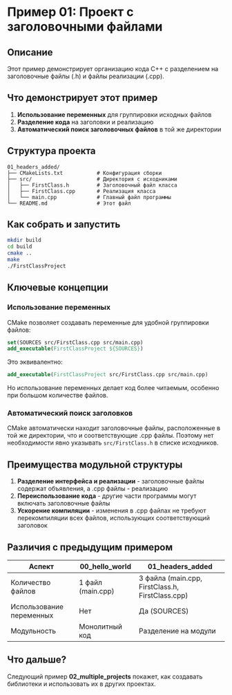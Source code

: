 # Пример 01: Проект с заголовочными файлами

## Описание

Этот пример демонстрирует организацию кода C++ с разделением на заголовочные файлы (.h) и файлы реализации (.cpp).

## Что демонстрирует этот пример

1. **Использование переменных** для группировки исходных файлов
2. **Разделение кода** на заголовки и реализацию
3. **Автоматический поиск заголовочных файлов** в той же директории

## Структура проекта

```
01_headers_added/
├── CMakeLists.txt           # Конфигурация сборки
├── src/                     # Директория с исходниками
│   ├── FirstClass.h         # Заголовочный файл класса
│   ├── FirstClass.cpp       # Реализация класса
│   └── main.cpp             # Главный файл программы
└── README.md                # Этот файл
```

## Как собрать и запустить

```bash
mkdir build
cd build
cmake ..
make
./FirstClassProject
```

## Ключевые концепции

### Использование переменных

CMake позволяет создавать переменные для удобной группировки файлов:

```cmake
set(SOURCES src/FirstClass.cpp src/main.cpp)
add_executable(FirstClassProject ${SOURCES})
```

Это эквивалентно:

```cmake
add_executable(FirstClassProject src/FirstClass.cpp src/main.cpp)
```

Но использование переменных делает код более читаемым, особенно при большом количестве файлов.

### Автоматический поиск заголовков

CMake автоматически находит заголовочные файлы, расположенные в той же директории, что и соответствующие .cpp файлы. Поэтому нет необходимости явно указывать `src/FirstClass.h` в списке исходников.

## Преимущества модульной структуры

1. **Разделение интерфейса и реализации** - заголовочные файлы содержат объявления, а .cpp файлы - реализацию
2. **Переиспользование кода** - другие части программы могут включать заголовочные файлы
3. **Ускорение компиляции** - изменения в .cpp файлах не требуют перекомпиляции всех файлов, использующих соответствующий заголовок

## Различия с предыдущим примером

| Аспект | 00_hello_world | 01_headers_added |
|--------|----------------|------------------|
| Количество файлов | 1 файл (main.cpp) | 3 файла (main.cpp, FirstClass.h, FirstClass.cpp) |
| Использование переменных | Нет | Да (SOURCES) |
| Модульность | Монолитный код | Разделение на модули |

## Что дальше?

Следующий пример **02_multiple_projects** покажет, как создавать библиотеки и использовать их в других проектах.
